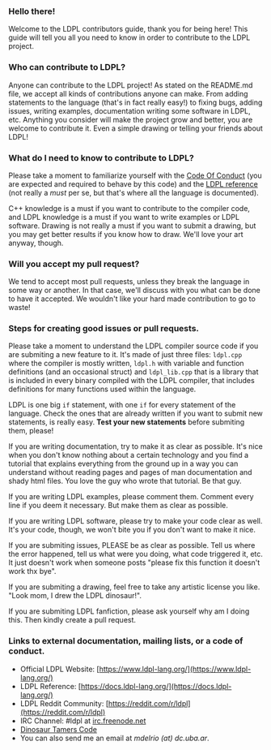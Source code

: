 ### Hello there!

Welcome to the LDPL contributors guide, thank you for being here! This guide will tell you all you need to know in order to contribute to the LDPL project.

### Who can contribute to LDPL?

Anyone can contribute to the LDPL project! As stated on the README.md file, we accept all kinds of contributions anyone can make. From adding statements to the language (that's in fact really easy!) to fixing bugs, adding issues, writing examples, documentation writing some software in LDPL, etc. Anything you consider will make the project grow and better, you are welcome to contribute it. Even a simple drawing or telling your friends about LDPL!

### What do I need to know to contribute to LDPL?

Please take a moment to familiarize yourself with the [Code Of Conduct](/CODE_OF_CONDUCT) (you are expected and required to behave by this code) and the [LDPL reference](https://docs.ldpl-lang.org/) (not really a *must* per se, but that's where all the language is documented).

C++ knowledge is a must if you want to contribute to the compiler code, and LDPL knowledge is a must if you want to write examples or LDPL software. Drawing is not really a must if you want to submit a drawing, but you may get better results if you know how to draw. We'll love your art anyway, though.

### Will you accept my pull request?

We tend to accept most pull requests, unless they break the language in some way or another. In that case, we'll discuss with you what can be done to have it accepted. We wouldn't like your hard made contribution to go to waste!

### Steps for creating good issues or pull requests.

Please take a moment to understand the LDPL compiler source code if you are submiting a new feature to it. It's made of just three files: `ldpl.cpp` where the compiler is mostly written, `ldpl.h` with variable and function definitions (and an occasional struct) and `ldpl_lib.cpp` that is a library that is included in every binary compiled with the LDPL compiler, that includes definitions for many functions used within the language.

LDPL is one big `if` statement, with one `if` for every statement of the language. Check the ones that are already written if you want to submit new statements, is really easy. **Test your new statements** before submiting them, please!

If you are writing documentation, try to make it as clear as possible. It's nice when you don't know nothing about a certain technology and you find a tutorial that explains everything from the ground up in a way you can understand without reading pages and pages of man documentation and shady html files. You love the guy who wrote that tutorial. Be that guy.

If you are writing LDPL examples, please comment them. Comment every line if you deem it necessary. But make them as clear as possible.

If you are writing LDPL software, please try to make your code clear as well. It's your code, though, we won't bite you if you don't want to make it nice.

If you are submiting issues, PLEASE be as clear as possible. Tell us where the error happened, tell us what were you doing, what code triggered it, etc. It just doesn't work when someone posts "please fix this function it doesn't work thx bye".

If you are submiting a drawing, feel free to take any artistic license you like. "Look mom, I drew the LDPL dinosaur!".

If you are submiting LDPL fanfiction, please ask yourself why am I doing this. Then kindly create a pull request.

### Links to external documentation, mailing lists, or a code of conduct.

- Official LDPL Website: [https://www.ldpl-lang.org/](https://www.ldpl-lang.org/)
- LDPL Reference: [https://docs.ldpl-lang.org/](https://docs.ldpl-lang.org/)
- LDPL Reddit Community: [https://reddit.com/r/ldpl](https://reddit.com/r/ldpl)
- IRC Channel: #ldpl at [irc.freenode.net](http://irc.freenode.net)
- [Dinosaur Tamers Code](/CODE_OF_CONDUCT)
- You can also send me an email at *mdelrio (at) dc.uba.ar*.
